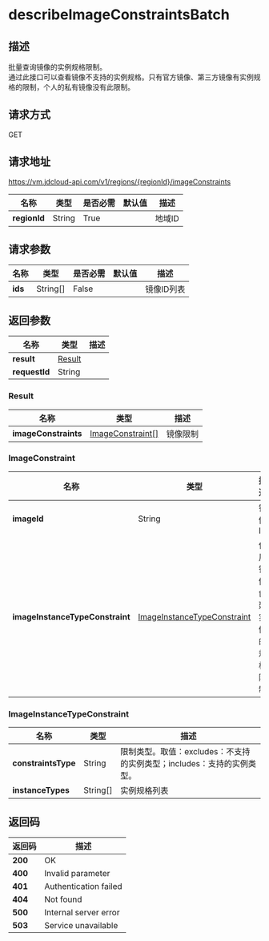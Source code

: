 # describeImageConstraintsBatch


## 描述
批量查询镜像的实例规格限制。<br>
通过此接口可以查看镜像不支持的实例规格。只有官方镜像、第三方镜像有实例规格的限制，个人的私有镜像没有此限制。


## 请求方式
GET

## 请求地址
https://vm.jdcloud-api.com/v1/regions/{regionId}/imageConstraints

|名称|类型|是否必需|默认值|描述|
|---|---|---|---|---|
|**regionId**|String|True| |地域ID|

## 请求参数
|名称|类型|是否必需|默认值|描述|
|---|---|---|---|---|
|**ids**|String[]|False| |镜像ID列表|


## 返回参数
|名称|类型|描述|
|---|---|---|
|**result**|[Result](describeimageconstraintsbatch#result)| |
|**requestId**|String| |

### <div id="result">Result</div>
|名称|类型|描述|
|---|---|---|
|**imageConstraints**|[ImageConstraint[]](describeimageconstraintsbatch#imageconstraint)|镜像限制|
### <div id="imageconstraint">ImageConstraint</div>
|名称|类型|描述|
|---|---|---|
|**imageId**|String|镜像ID|
|**imageInstanceTypeConstraint**|[ImageInstanceTypeConstraint](describeimageconstraintsbatch#imageinstancetypeconstraint)|使用镜像创建实例的规格限制|
### <div id="imageinstancetypeconstraint">ImageInstanceTypeConstraint</div>
|名称|类型|描述|
|---|---|---|
|**constraintsType**|String|限制类型。取值：excludes：不支持的实例类型；includes：支持的实例类型。|
|**instanceTypes**|String[]|实例规格列表|

## 返回码
|返回码|描述|
|---|---|
|**200**|OK|
|**400**|Invalid parameter|
|**401**|Authentication failed|
|**404**|Not found|
|**500**|Internal server error|
|**503**|Service unavailable|
